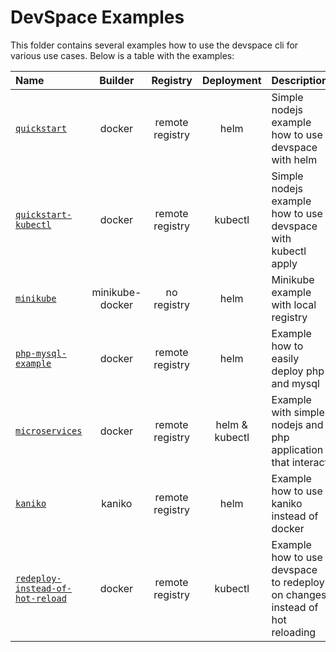 # DevSpace Examples

This folder contains several examples how to use the devspace cli for various use cases. Below is a table with the examples:  

| Name | Builder | Registry | Deployment | Description |
|:------|:----------:|:----------:|:----------:|:-------------|
| [`quickstart`](https://github.com/covexo/devspace/tree/master/examples/quickstart) | docker | remote registry | helm | Simple nodejs example how to use devspace with helm |
| [`quickstart-kubectl`](https://github.com/covexo/devspace/tree/master/examples/quickstart-kubectl) | docker | remote registry | kubectl | Simple nodejs example how to use devspace with kubectl apply |
| [`minikube`](https://github.com/covexo/devspace/tree/master/examples/minikube) | minikube-docker | no registry | helm | Minikube example with local registry |
| [`php-mysql-example`](https://github.com/covexo/devspace/tree/master/examples/php-mysql-example) | docker | remote registry | helm | Example how to easily deploy php and mysql |
| [`microservices`](https://github.com/covexo/devspace/tree/master/examples/microservices) | docker | remote registry | helm & kubectl | Example with simple nodejs and php application that interact |
| [`kaniko`](https://github.com/covexo/devspace/tree/master/examples/kaniko) | kaniko | remote registry | helm | Example how to use kaniko instead of docker |
| [`redeploy-instead-of-hot-reload`](https://github.com/covexo/devspace/tree/master/examples/redeploy-instead-of-hot-reload) | docker | remote registry | kubectl | Example how to use devspace to redeploy on changes instead of hot reloading |
